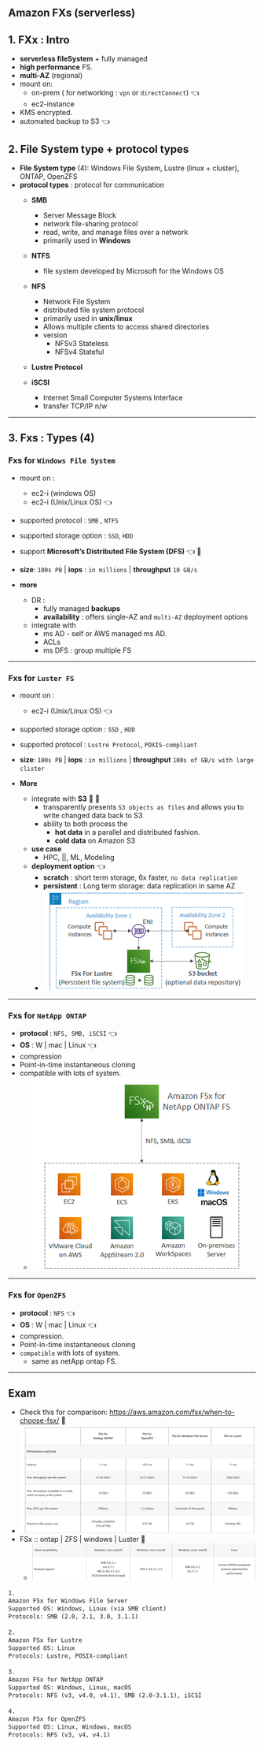 ## Amazon FXs (serverless)
## 1. FXx : Intro
- **serverless fileSystem** + fully managed
- **high performance** FS. 
- **multi-AZ**  (regional)
- mount on:
  - on-prem ( for networking : `vpn` or `directConnect`)  :point_left:
  - ec2-instance
- KMS encrypted.
- automated backup to S3 :point_left:

## 2. File System type +  protocol types
- **File System type** (4):  Windows File System, Lustre (linux + cluster), ONTAP, OpenZFS
- **protocol types** : protocol for communication
  - **SMB** 
    -  Server Message Block
    - network file-sharing protocol
    - read, write, and manage files over a network
    - primarily used in **Windows**
    
  - **NTFS**
    - file system developed by Microsoft for the Windows OS
    
  - **NFS** 
    - Network File System 
    - distributed file system protocol
    - primarily used in **unix/linux**
    - Allows multiple clients to access shared directories
    - version
      - NFSv3 Stateless
      - NFSv4 Stateful
  
  - **Lustre Protocol**  
      
  - **iSCSI**
    - Internet Small Computer Systems Interface
    - transfer TCP/IP n/w
    
---
## 3. Fxs : Types (4)
### Fxs for `Windows File System`
- mount on :
  - ec2-i (windows  OS)
  - ec2-i (Unix/Linux OS) :point_left:
- supported protocol : `SMB` , `NTFS` 
- supported storage option : `SSD`,  `HDD`
- support **Microsoft’s Distributed File System (DFS)** :point_left: :dart:
- **size**: `100s PB` |  **iops** : `in millions`   | **throughput**  `10 GB/s`

- **more**
  - DR :  
    - fully managed **backups**
    - **availability** : offers single-AZ and `multi-AZ` deployment options
  - integrate with 
    - ms AD - self or AWS managed ms AD.
    - ACLs
    - ms DFS : group multiple FS 

---    
### Fxs for `Luster FS`
- mount on :
    - ec2-i (Unix/Linux OS) :point_left:
- supported storage option : `SSD` , `HDD`
- supported protocol : `Lustre Protocol`, `POXIS-compliant`
- **size**: `100s PB` |  **iops** : `in millions`   | **throughput**  `100s of GB/s with large clister`

- **More**
  - integrate with **S3**  :dart: :dart:
    - transparently presents `S3 objects as files` and allows you to write changed data back to S3
    - ability to both process the 
      - **hot data** in a parallel and distributed fashion.
      - **cold data** on Amazon S3
  - **use case** 
    - HPC, ||, ML, Modeling
  - **deployment option**  :point_left:
    - **scratch** : short term storage, 6x faster, `no data replication`
    - **persistent** : Long term storage: data replication in same AZ
    - ![img.png](../99_img/storage/more/img.png)

----
### Fxs for `NetApp ONTAP` 
- **protocol** : `NFS, SMB, iSCSI` :point_left:
- **OS** : W | mac | Linux :point_left:
- compression
- Point-in-time instantaneous cloning
- compatible with lots of system.
  - ![img_1.png](../99_img/storage/more/img_1.png)

----
### Fxs for `OpenZFS`
- **protocol** : `NFS` :point_left:
- **OS** : W | mac | Linux :point_left:
- compression.
- Point-in-time instantaneous cloning
- `compatible` with lots of system. 
  - same as netApp ontap FS.

---

## Exam
- Check this for comparison: https://aws.amazon.com/fsx/when-to-choose-fsx/ :dart:
- ![img_1.png](../99_img/practice-test-01/wz03/01/img_1.png)
- FSx :: ontap | ZFS | windows | Luster :dart:
  - ![img.png](../99_img/practice-test-01/06/63/comparefxs.png)

```text :dart:
1. 
Amazon FSx for Windows File Server
Supported OS: Windows, Linux (via SMB client)
Protocols: SMB (2.0, 2.1, 3.0, 3.1.1)

2. 
Amazon FSx for Lustre
Supported OS: Linux
Protocols: Lustre, POSIX-compliant

3. 
Amazon FSx for NetApp ONTAP
Supported OS: Windows, Linux, macOS
Protocols: NFS (v3, v4.0, v4.1), SMB (2.0-3.1.1), iSCSI

4. 
Amazon FSx for OpenZFS
Supported OS: Linux, Windows, macOS
Protocols: NFS (v3, v4, v4.1)
```
```





